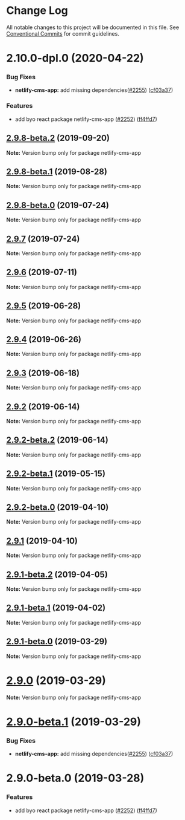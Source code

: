 # Change Log

All notable changes to this project will be documented in this file.
See [Conventional Commits](https://conventionalcommits.org) for commit guidelines.

# 2.10.0-dpl.0 (2020-04-22)


### Bug Fixes

* **netlify-cms-app:** add missing dependencies([#2255](https://github.com/netlify/netlify-cms/tree/master/packages/netlify-cms-app/issues/2255)) ([cf03a37](https://github.com/netlify/netlify-cms/tree/master/packages/netlify-cms-app/commit/cf03a37))


### Features

* add byo react package netlify-cms-app ([#2252](https://github.com/netlify/netlify-cms/tree/master/packages/netlify-cms-app/issues/2252)) ([ff4ffd7](https://github.com/netlify/netlify-cms/tree/master/packages/netlify-cms-app/commit/ff4ffd7))





## [2.9.8-beta.2](https://github.com/netlify/netlify-cms/tree/master/packages/netlify-cms-app/compare/netlify-cms-app@2.9.8-beta.0...netlify-cms-app@2.9.8-beta.2) (2019-09-20)

**Note:** Version bump only for package netlify-cms-app





## [2.9.8-beta.1](https://github.com/netlify/netlify-cms/tree/master/packages/netlify-cms-app/compare/netlify-cms-app@2.9.8-beta.0...netlify-cms-app@2.9.8-beta.1) (2019-08-28)

**Note:** Version bump only for package netlify-cms-app





## [2.9.8-beta.0](https://github.com/netlify/netlify-cms/tree/master/packages/netlify-cms-app/compare/netlify-cms-app@2.9.7...netlify-cms-app@2.9.8-beta.0) (2019-07-24)

**Note:** Version bump only for package netlify-cms-app





## [2.9.7](https://github.com/netlify/netlify-cms/tree/master/packages/netlify-cms-app/compare/netlify-cms-app@2.9.6...netlify-cms-app@2.9.7) (2019-07-24)

**Note:** Version bump only for package netlify-cms-app





## [2.9.6](https://github.com/netlify/netlify-cms/tree/master/packages/netlify-cms-app/compare/netlify-cms-app@2.9.5...netlify-cms-app@2.9.6) (2019-07-11)

**Note:** Version bump only for package netlify-cms-app





## [2.9.5](https://github.com/netlify/netlify-cms/tree/master/packages/netlify-cms-app/compare/netlify-cms-app@2.9.4...netlify-cms-app@2.9.5) (2019-06-28)

**Note:** Version bump only for package netlify-cms-app





## [2.9.4](https://github.com/netlify/netlify-cms/tree/master/packages/netlify-cms-app/compare/netlify-cms-app@2.9.3...netlify-cms-app@2.9.4) (2019-06-26)

**Note:** Version bump only for package netlify-cms-app





## [2.9.3](https://github.com/netlify/netlify-cms/tree/master/packages/netlify-cms-app/compare/netlify-cms-app@2.9.2...netlify-cms-app@2.9.3) (2019-06-18)

**Note:** Version bump only for package netlify-cms-app





## [2.9.2](https://github.com/netlify/netlify-cms/tree/master/packages/netlify-cms-app/compare/netlify-cms-app@2.9.2-beta.2...netlify-cms-app@2.9.2) (2019-06-14)

**Note:** Version bump only for package netlify-cms-app





## [2.9.2-beta.2](https://github.com/netlify/netlify-cms/tree/master/packages/netlify-cms-app/compare/netlify-cms-app@2.9.2-beta.1...netlify-cms-app@2.9.2-beta.2) (2019-06-14)

**Note:** Version bump only for package netlify-cms-app





## [2.9.2-beta.1](https://github.com/netlify/netlify-cms/tree/master/packages/netlify-cms-app/compare/netlify-cms-app@2.9.2-beta.0...netlify-cms-app@2.9.2-beta.1) (2019-05-15)

**Note:** Version bump only for package netlify-cms-app





## [2.9.2-beta.0](https://github.com/netlify/netlify-cms/tree/master/packages/netlify-cms-app/compare/netlify-cms-app@2.9.1...netlify-cms-app@2.9.2-beta.0) (2019-04-10)

**Note:** Version bump only for package netlify-cms-app





## [2.9.1](https://github.com/netlify/netlify-cms/tree/master/packages/netlify-cms-app/compare/netlify-cms-app@2.9.1-beta.2...netlify-cms-app@2.9.1) (2019-04-10)

**Note:** Version bump only for package netlify-cms-app





## [2.9.1-beta.2](https://github.com/netlify/netlify-cms/tree/master/packages/netlify-cms-app/compare/netlify-cms-app@2.9.1-beta.1...netlify-cms-app@2.9.1-beta.2) (2019-04-05)

**Note:** Version bump only for package netlify-cms-app





## [2.9.1-beta.1](https://github.com/netlify/netlify-cms/tree/master/packages/netlify-cms-app/compare/netlify-cms-app@2.9.1-beta.0...netlify-cms-app@2.9.1-beta.1) (2019-04-02)

**Note:** Version bump only for package netlify-cms-app





## [2.9.1-beta.0](https://github.com/netlify/netlify-cms/tree/master/packages/netlify-cms-app/compare/netlify-cms-app@2.9.0...netlify-cms-app@2.9.1-beta.0) (2019-03-29)

**Note:** Version bump only for package netlify-cms-app





# [2.9.0](https://github.com/netlify/netlify-cms/tree/master/packages/netlify-cms-app/compare/netlify-cms-app@2.9.0-beta.1...netlify-cms-app@2.9.0) (2019-03-29)

**Note:** Version bump only for package netlify-cms-app





# [2.9.0-beta.1](https://github.com/netlify/netlify-cms/tree/master/packages/netlify-cms-app/compare/netlify-cms-app@2.9.0-beta.0...netlify-cms-app@2.9.0-beta.1) (2019-03-29)


### Bug Fixes

* **netlify-cms-app:** add missing dependencies([#2255](https://github.com/netlify/netlify-cms/tree/master/packages/netlify-cms-app/issues/2255)) ([cf03a37](https://github.com/netlify/netlify-cms/tree/master/packages/netlify-cms-app/commit/cf03a37))





# 2.9.0-beta.0 (2019-03-28)


### Features

* add byo react package netlify-cms-app ([#2252](https://github.com/netlify/netlify-cms/tree/master/packages/netlify-cms-app/issues/2252)) ([ff4ffd7](https://github.com/netlify/netlify-cms/tree/master/packages/netlify-cms-app/commit/ff4ffd7))
